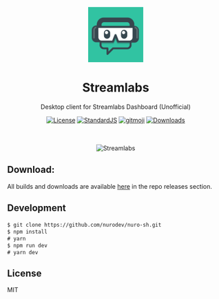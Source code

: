 <div align="center">
  
<a href="https://github.com/meadowcottage/streamlabs/releases">
  <img alt="Streamlabs" width="128px" src="https://github.com/meadowcottage/streamlabs/blob/master/build/streamlabs-icon.png?raw=true" />
</a>

<h1> Streamlabs </h1>
<p> Desktop client for Streamlabs Dashboard (Unofficial) </p>

[![License](https://img.shields.io/badge/license-mit-blue.svg?longCache=true&style=for-the-badge)](http://www.gnu.org/licenses/) [![StandardJS](https://img.shields.io/badge/code--style-standard-f4df48.svg?longCache=true&style=for-the-badge)](https://standardjs.com/) [![gitmoji](https://img.shields.io/badge/gitmoji-%20%F0%9F%98%9C%20%F0%9F%98%8D-FFDD67.svg?longCache=true&style=for-the-badge)](https://gitmoji.carloscuesta.me/) [![Downloads](https://img.shields.io/github/downloads/meadowcottage/streamlabs/total.svg?longCache=true&style=for-the-badge)](https://github.com/meadowcottage/streamlabs/releases)

<br />
<br />

<img alt='Streamlabs' src="https://github.com/nurodev/streamlabs/blob/master/build/screenshot.png?raw=true" />

</div>

## Download:
All builds and downloads are available [here](https://github.com/nurodev/streamlabs/releases) in the repo releases section.

## Development

```
$ git clone https://github.com/nurodev/nuro-sh.git
$ npm install 
# yarn
$ npm run dev 
# yarn dev
```

## License

MIT
